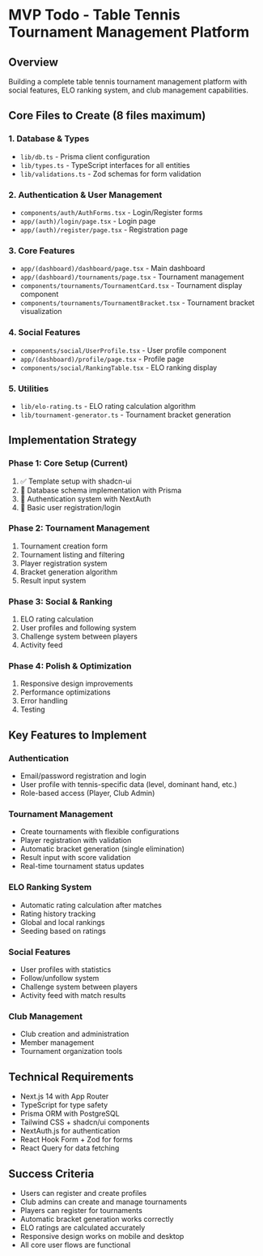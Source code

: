 # MVP Todo - Table Tennis Tournament Management Platform

## Overview
Building a complete table tennis tournament management platform with social features, ELO ranking system, and club management capabilities.

## Core Files to Create (8 files maximum)

### 1. Database & Types
- `lib/db.ts` - Prisma client configuration
- `lib/types.ts` - TypeScript interfaces for all entities
- `lib/validations.ts` - Zod schemas for form validation

### 2. Authentication & User Management
- `components/auth/AuthForms.tsx` - Login/Register forms
- `app/(auth)/login/page.tsx` - Login page
- `app/(auth)/register/page.tsx` - Registration page

### 3. Core Features
- `app/(dashboard)/dashboard/page.tsx` - Main dashboard
- `app/(dashboard)/tournaments/page.tsx` - Tournament management
- `components/tournaments/TournamentCard.tsx` - Tournament display component
- `components/tournaments/TournamentBracket.tsx` - Tournament bracket visualization

### 4. Social Features
- `components/social/UserProfile.tsx` - User profile component
- `app/(dashboard)/profile/page.tsx` - Profile page
- `components/social/RankingTable.tsx` - ELO ranking display

### 5. Utilities
- `lib/elo-rating.ts` - ELO rating calculation algorithm
- `lib/tournament-generator.ts` - Tournament bracket generation

## Implementation Strategy

### Phase 1: Core Setup (Current)
1. ✅ Template setup with shadcn-ui
2. 🔄 Database schema implementation with Prisma
3. 🔄 Authentication system with NextAuth
4. 🔄 Basic user registration/login

### Phase 2: Tournament Management
1. Tournament creation form
2. Tournament listing and filtering
3. Player registration system
4. Bracket generation algorithm
5. Result input system

### Phase 3: Social & Ranking
1. ELO rating calculation
2. User profiles and following system
3. Challenge system between players
4. Activity feed

### Phase 4: Polish & Optimization
1. Responsive design improvements
2. Performance optimizations
3. Error handling
4. Testing

## Key Features to Implement

### Authentication
- Email/password registration and login
- User profile with tennis-specific data (level, dominant hand, etc.)
- Role-based access (Player, Club Admin)

### Tournament Management
- Create tournaments with flexible configurations
- Player registration with validation
- Automatic bracket generation (single elimination)
- Result input with score validation
- Real-time tournament status updates

### ELO Ranking System
- Automatic rating calculation after matches
- Rating history tracking
- Global and local rankings
- Seeding based on ratings

### Social Features
- User profiles with statistics
- Follow/unfollow system
- Challenge system between players
- Activity feed with match results

### Club Management
- Club creation and administration
- Member management
- Tournament organization tools

## Technical Requirements
- Next.js 14 with App Router
- TypeScript for type safety
- Prisma ORM with PostgreSQL
- Tailwind CSS + shadcn/ui components
- NextAuth.js for authentication
- React Hook Form + Zod for forms
- React Query for data fetching

## Success Criteria
- Users can register and create profiles
- Club admins can create and manage tournaments
- Players can register for tournaments
- Automatic bracket generation works correctly
- ELO ratings are calculated accurately
- Responsive design works on mobile and desktop
- All core user flows are functional